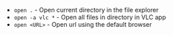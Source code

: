 * `open .` - Open current directory in the file explorer
* `open -a vlc *` - Open all files in directory in VLC app
* `open <URL>` - Open url using the default browser
